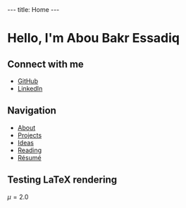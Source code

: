 <link rel="stylesheet" href="https://cdn.jsdelivr.net/npm/katex@0.13.18/dist/katex.min.css">
<script defer src="https://cdn.jsdelivr.net/npm/katex@0.13.18/dist/kate x.min.js"></script>
<script defer src="https://cdn.jsdelivr.net/npm/katex@0.13.18/dist/contrib/auto-render.min.js"></script>
<script>
    document.addEventListener("DOMContentLoaded", function() {
        renderMathInElement(document.body);
    });
</script>
---
title: Home
---

# Hello, I'm Abou Bakr Essadiq

## Connect with me

- [GitHub](https://github.com/aredjil)
- [LinkedIn](https://linkedin.com/in/redjil-abou-baker-essadiq)

## Navigation

- [About](/_pages/about/)
- [Projects](/_pages/projects/)
- [Ideas](/_pages/ideas/)
- [Reading](/_pages/reading/)
- [Résumé](/_pages//resume/)

## Testing LaTeX rendering

$\mu=2.0$
